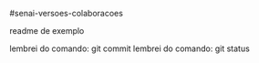 #senai-versoes-colaboracoes

readme de exemplo

lembrei do comando: git commit
lembrei do comando: git status
